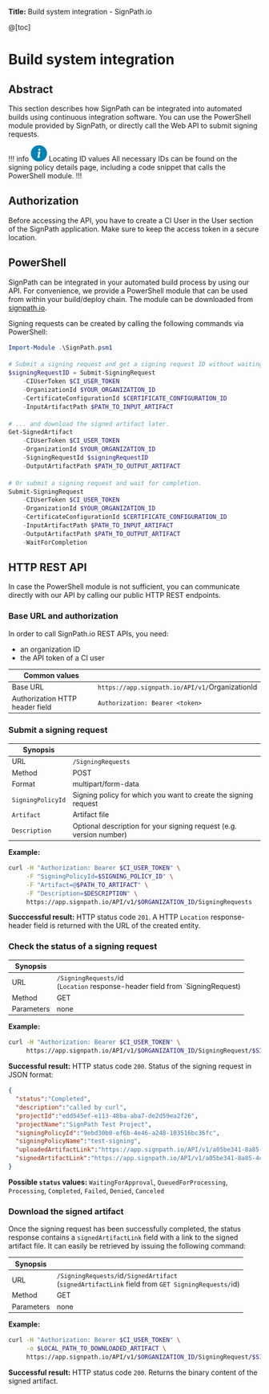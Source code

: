 **Title:** Build system integration - SignPath.io

@[toc]

# Build system integration

## Abstract

This section describes how SignPath can be integrated into automated builds using continuous integration software. You can use the PowerShell module provided by SignPath, or directly call the Web API to submit signing requests.

!!! info ![Information](../info.png) Locating ID values
All necessary IDs can be found on the signing policy details page, including a code snippet that calls the PowerShell module.
!!!

## Authorization

Before accessing the API, you have to create a CI User in the User section of the SignPath application. Make sure to keep the access token in a secure location.

## PowerShell

SignPath can be integrated in your automated build process by using our API. For convenience, we provide a PowerShell module that can be used from within your build/deploy chain. The module can be downloaded from [signpath.io](https://app.signpath.io/API/v1/Tools/SignPath.psm1).

Signing requests can be created by calling the following commands via PowerShell:

```powershell
Import-Module .\SignPath.psm1

# Submit a signing request and get a signing request ID without waiting for completion ...
$signingRequestID = Submit-SigningRequest
    -CIUserToken $CI_USER_TOKEN
    -OrganizationId $YOUR_ORGANIZATION_ID
    -CertificateConfigurationId $CERTIFICATE_CONFIGURATION_ID
    -InputArtifactPath $PATH_TO_INPUT_ARTIFACT

# ... and download the signed artifact later.
Get-SignedArtifact
    -CIUserToken $CI_USER_TOKEN
    -OrganizationId $YOUR_ORGANIZATION_ID
    -SigningRequestId $signingRequestID
    -OutputArtifactPath $PATH_TO_OUTPUT_ARTIFACT

# Or submit a signing request and wait for completion.
Submit-SigningRequest
    -CIUserToken $CI_USER_TOKEN
    -OrganizationId $YOUR_ORGANIZATION_ID
    -CertificateConfigurationId $CERTIFICATE_CONFIGURATION_ID
    -InputArtifactPath $PATH_TO_INPUT_ARTIFACT
    -OutputArtifactPath $PATH_TO_OUTPUT_ARTIFACT
    -WaitForCompletion
```

## HTTP REST API

In case the PowerShell module is not sufficient, you can communicate directly with our API by calling our public HTTP REST endpoints.

### Base URL and authorization

In order to call SignPath.io REST APIs, you need:

* an organization ID 
* the API token of a CI user

| Common values                   |     |
| ------------------------------- | --- |
| Base URL                        | `https://app.signpath.io/API/v1/`OrganizationId
| Authorization HTTP header field | `Authorization: Bearer <token>`

### Submit a signing request

| Synopsis           |      |
| ------------------ | ---- |
| URL                | `/SigningRequests`
| Method             | POST
| Format             | multipart/form-data
| `SigningPolicyId`  | Signing policy for which you want to create the signing request
| `Artifact`         | Artifact file
| `Description`      | Optional description for your signing request (e.g. version number)

**Example:**

```bash
curl -H "Authorization: Bearer $CI_USER_TOKEN" \
     -F "SigningPolicyId=$SIGNING_POLICY_ID" \
     -F "Artifact=@$PATH_TO_ARTIFACT" \
     -F "Description=$DESCRIPTION" \  
     https://app.signpath.io/API/v1/$ORGANIZATION_ID/SigningRequests
```

**Succcessful result:** HTTP status code `201`. A HTTP `Location` response-header field is returned with the URL of the created entity.

### Check the status of a signing request

| Synopsis   |      |
| ---------- | ---- |
| URL        | `/SigningRequests/`id <br> (`Location` response-header field from `SigningRequest)
| Method     | GET
| Parameters | none

**Example:**

```bash
curl -H "Authorization: Bearer $CI_USER_TOKEN" \
     https://app.signpath.io/API/v1/$ORGANIZATION_ID/SigningRequest/$SIGNING_REQUEST_ID
```

**Successful result:** HTTP status code `200`. Status of the signing request in JSON format:

```json
{
  "status":"Completed",
  "description":"called by curl",
  "projectId":"edd545ef-e113-48ba-aba7-de2d59ea2f26",
  "projectName":"SignPath Test Project",
  "signingPolicyId":"9ebd30b0-ef6b-4e46-a248-103516bc36fc",
  "signingPolicyName":"test-signing",
  "uploadedArtifactLink":"https://app.signpath.io/API/v1/a05be341-8a85-4c06-828a-710459e325ab/SigningRequests/a15e4d4f-7e03-4b15-9e2e-f3d8daeeaa75/UploadedArtifact",
  "signedArtifactLink":"https://app.signpath.io/API/v1/a05be341-8a85-4c06-828a-710459e325ab/SigningRequests/a15e4d4f-7e03-4b15-9e2e-f3d8daeeaa75/SignedArtifact"
}
```

**Possible `status` values:** `WaitingForApproval`, `QueuedForProcessing`, `Processing`, `Completed`, `Failed`, `Denied`, `Canceled`

### Download the signed artifact

Once the signing request has been successfully completed, the status response contains a `signedArtifactLink` field with a link to the signed artifact file. It can easily be retrieved by issuing the following command:

| Synopsis   |      |
| ---------- | ---- |
| URL        | `/SigningRequests/`id`/SignedArtifact` <br> (`signedArtifactLink` field from `GET SigningRequests/`id)
| Method     | GET  |
| Parameters | none

**Example:**

```bash
curl -H "Authorization: Bearer $CI_USER_TOKEN" \
     -o $LOCAL_PATH_TO_DOWNLOADED_ARTIFACT \
     https://app.signpath.io/API/v1/$ORGANIZATION_ID/SigningRequest/$SIGNING_REQUEST_ID/SignedArtifact
```

**Successful result:** HTTP status code `200`. Returns the binary content of the signed artifact.
